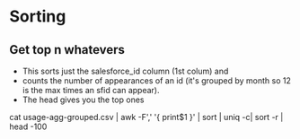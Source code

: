 # Sorting

## Get top n whatevers 
- This sorts just the salesforce_id column (1st colum) and 
- counts the number of appearances of an id (it's grouped by month so 12 is the max times an sfid can appear). 
- The head gives  you the top ones

cat usage-agg-grouped.csv | awk -F',' '{ print$1 }' | sort | uniq -c| sort -r | head -100